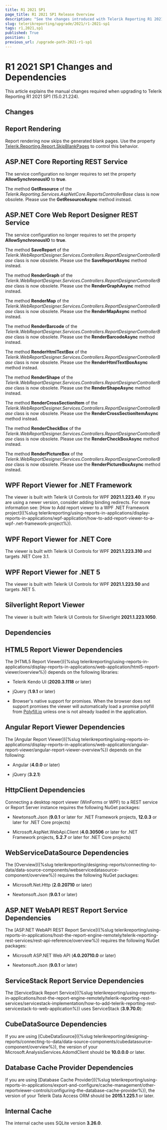 ```yaml
---
title: R1 2021 SP1
page_title: R1 2021 SP1 Release Overview 
description: "See the changes introduced with Telerik Reporting R1 2021 SP1 that should be considered before upgrading, and the 3rd party products & packages this version depends on."
slug: telerikreporting/upgrade/2021/r1-2021-sp1
tags: r1,2021,sp1
published: True
position: 1
previous_url: /upgrade-path-2021-r1-sp1
---
```


# R1 2021 SP1 Changes and Dependencies

This article explains the manual changes required when upgrading to Telerik Reporting R1 2021 SP1 (15.0.21.224).

## Changes

## Report Rendering

Report rendering now skips the generated blank pages. Use the property [Telerik.Reporting.Report.SkipBlankPages](/reporting/api/Telerik.Reporting.Report#Telerik_Reporting_Report_SkipBlankPages) to control this behavior. 

## ASP.NET Core Reporting REST Service

The service configuration no longer requires to set the property __AllowSynchronousIO__ to __true__. 

The method __GetResource__ of the *Telerik.Reporting.Services.AspNetCore.ReportsControllerBase* class is now obsolete. Please use the __GetResourceAsync__ method instead. 

## ASP.NET Core Web Report Designer REST Service

The service configuration no longer requires to set the property __AllowSynchronousIO__ to __true__. 

The method __SaveReport__ of the *Telerik.WebReportDesigner.Services.Controllers.ReportDesignerControllerBase* class is now obsolete. Please use the __SaveReportAsync__ method instead. 

The method __RenderGraph__ of the *Telerik.WebReportDesigner.Services.Controllers.ReportDesignerControllerBase* class is now obsolete. Please use the __RenderGraphAsync__ method instead. 

The method __RenderMap__ of the *Telerik.WebReportDesigner.Services.Controllers.ReportDesignerControllerBase* class is now obsolete. Please use the __RenderMapAsync__ method instead. 

The method __RenderBarcode__ of the *Telerik.WebReportDesigner.Services.Controllers.ReportDesignerControllerBase* class is now obsolete. Please use the __RenderBarcodeAsync__ method instead. 

The method __RenderHtmlTextBox__ of the *Telerik.WebReportDesigner.Services.Controllers.ReportDesignerControllerBase* class is now obsolete. Please use the __RenderHtmlTextBoxAsync__ method instead. 

The method __RenderShape__ of the *Telerik.WebReportDesigner.Services.Controllers.ReportDesignerControllerBase* class is now obsolete. Please use the __RenderShapeAsync__ method instead. 

The method __RenderCrossSectionItem__ of the *Telerik.WebReportDesigner.Services.Controllers.ReportDesignerControllerBase* class is now obsolete. Please use the __RenderCrossSectionItemAsync__ method instead. 

The method __RenderCheckBox__ of the *Telerik.WebReportDesigner.Services.Controllers.ReportDesignerControllerBase* class is now obsolete. Please use the __RenderCheckBoxAsync__ method instead. 

The method __RenderPictureBox__ of the *Telerik.WebReportDesigner.Services.Controllers.ReportDesignerControllerBase* class is now obsolete. Please use the __RenderPictureBoxAsync__ method instead. 

## WPF Report Viewer for .NET Framework

The viewer is built with Telerik UI Controls for WPF __2021.1.223.40__. If you are using a newer version, consider adding binding redirects. For more information see: [How to Add report viewer to a WPF .NET Framework project]({%slug telerikreporting/using-reports-in-applications/display-reports-in-applications/wpf-application/how-to-add-report-viewer-to-a-wpf-.net-framework-project%}).

## WPF Report Viewer for .NET Core

The viewer is built with Telerik UI Controls for WPF __2021.1.223.310__ and targets .NET Core 3.1. 

## WPF Report Viewer for .NET 5

The viewer is built with Telerik UI Controls for WPF __2021.1.223.50__ and targets .NET 5. 

## Silverlight Report Viewer

The viewer is built with Telerik UI Controls for Silverlight __2021.1.223.1050__. 

## Dependencies

## HTML5 Report Viewer Dependencies

The [HTML5 Report Viewer]({%slug telerikreporting/using-reports-in-applications/display-reports-in-applications/web-application/html5-report-viewer/overview%}) depends on the following libraries: 

* Telerik Kendo UI (__2020.3.1118__ or later) 

* jQuery (__1.9.1__ or later) 

* Browser's native support for promises. When the browser does not support promises the viewer will automatically load a promise polyfill from [Polyfill.io](https://polyfill.io) unless one is not already loaded in the application. 

## Angular Report Viewer Dependencies

 The [Angular Report Viewer]({%slug telerikreporting/using-reports-in-applications/display-reports-in-applications/web-application/angular-report-viewer/angular-report-viewer-overview%}) depends on the following:  

* Angular (__4.0.0__ or later) 

* jQuery (__3.2.1__) 

## HttpClient Dependencies

Connecting a desktop report viewer (WinForms or WPF) to a REST service or Report Server instance requires the following NuGet packages: 

* Newtonsoft.Json (__9.0.1__ or later for .NET Framework projects, __12.0.3__ or later for .NET Core projects) 

* Microsoft.AspNet.WebApi.Client (__4.0.30506__ or later for .NET Framework projects, __5.2.7__ or later for .NET Core projects) 

## WebServiceDataSource Dependencies

The [Overview]({%slug telerikreporting/designing-reports/connecting-to-data/data-source-components/webservicedatasource-component/overview%}) requires the following NuGet packages: 

* Microsoft.Net.Http (__2.0.20710__ or later) 

* Newtonsoft.Json (__9.0.1__ or later) 

## ASP.NET WebAPI REST Report Service Dependencies

The [ASP.NET WebAPI REST Report Service]({%slug telerikreporting/using-reports-in-applications/host-the-report-engine-remotely/telerik-reporting-rest-services/rest-api-reference/overview%}) requires the following NuGet packages: 

* Microsoft ASP.NET Web API (__4.0.20710.0__ or later) 

* Newtonsoft.Json (__9.0.1__ or later) 

## ServiceStack Report Service Dependencies

The [ServiceStack Report Service]({%slug telerikreporting/using-reports-in-applications/host-the-report-engine-remotely/telerik-reporting-rest-services/servicestack-implementation/how-to-add-telerik-reporting-rest-servicestack-to-web-application%}) uses ServiceStack (__3.9.70.0__): 

## CubeDataSource Dependencies

If you are using [CubeDataSource]({%slug telerikreporting/designing-reports/connecting-to-data/data-source-components/cubedatasource-component/overview%}), the version of your Microsoft.AnalysisServices.AdomdClient should be __10.0.0.0__ or later. 

## Database Cache Provider Dependencies

If you are using [Database Cache Provider]({%slug telerikreporting/using-reports-in-applications/export-and-configure/cache-management/other-reportviewer-controls/configuring-the-database-cache-provider%}), the version of your Telerik Data Access ORM should be __2015.1.225.1__ or later. 

## Internal Cache

The internal cache uses SQLite version __3.26.0__.
